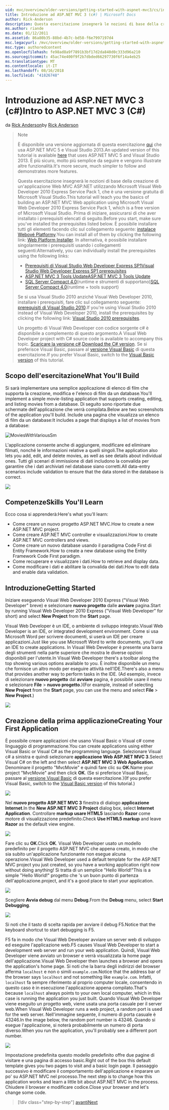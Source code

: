 ```yaml
---
uid: mvc/overview/older-versions/getting-started-with-aspnet-mvc3/cs/intro-to-aspnet-mvc-3
title: Introduzione ad ASP.NET MVC 3 (c#) | Microsoft Docs
author: Rick-Anderson
description: Questa esercitazione insegnerà le nozioni di base della creazione di un'applicazione Web MVC ASP.NET utilizzando Microsoft Visual Web Developer 2010 Express Service Pack 1, ovvero...
ms.author: riande
ms.date: 01/12/2011
ms.assetid: 86a80b35-88bd-4b7c-bd58-f6e7997197d4
msc.legacyurl: /mvc/overview/older-versions/getting-started-with-aspnet-mvc3/cs/intro-to-aspnet-mvc-3
msc.type: authoredcontent
ms.openlocfilehash: fe98ad8a9f7891b3bf17d2da840d0c333d96a210
ms.sourcegitcommit: 45ac74e400f9f2b7dbded66297730f6f14a4eb25
ms.translationtype: MT
ms.contentlocale: it-IT
ms.lasthandoff: 08/16/2018
ms.locfileid: "41826748"
---
```

<a name="intro-to-aspnet-mvc-3-c"></a><span data-ttu-id="912be-103">Introduzione ad ASP.NET MVC 3 (c#)</span><span class="sxs-lookup"><span data-stu-id="912be-103">Intro to ASP.NET MVC 3 (C#)</span></span>
====================
<span data-ttu-id="912be-104">da [Rick Anderson](https://github.com/Rick-Anderson)</span><span class="sxs-lookup"><span data-stu-id="912be-104">by [Rick Anderson](https://github.com/Rick-Anderson)</span></span>

> > [!NOTE]
> > <span data-ttu-id="912be-105">È disponibile una versione aggiornata di questa esercitazione [qui](../../../getting-started/introduction/getting-started.md) che usa ASP.NET MVC 5 e Visual Studio 2013.</span><span class="sxs-lookup"><span data-stu-id="912be-105">An updated version of this tutorial is available [here](../../../getting-started/introduction/getting-started.md) that uses ASP.NET MVC 5 and Visual Studio 2013.</span></span> <span data-ttu-id="912be-106">È più sicuro, molto più semplice da seguire e vengono illustrate altre funzionalità.</span><span class="sxs-lookup"><span data-stu-id="912be-106">It's more secure, much simpler to follow and demonstrates more features.</span></span>
> 
> 
> <span data-ttu-id="912be-107">Questa esercitazione insegnerà le nozioni di base della creazione di un'applicazione Web MVC ASP.NET utilizzando Microsoft Visual Web Developer 2010 Express Service Pack 1, che è una versione gratuita di Microsoft Visual Studio.</span><span class="sxs-lookup"><span data-stu-id="912be-107">This tutorial will teach you the basics of building an ASP.NET MVC Web application using Microsoft Visual Web Developer 2010 Express Service Pack 1, which is a free version of Microsoft Visual Studio.</span></span> <span data-ttu-id="912be-108">Prima di iniziare, assicurarsi di che aver installato i prerequisiti elencati di seguito.</span><span class="sxs-lookup"><span data-stu-id="912be-108">Before you start, make sure you've installed the prerequisites listed below.</span></span> <span data-ttu-id="912be-109">È possibile installare tutti gli elementi facendo clic sul collegamento seguente: [instalace Webové Platformy](https://www.microsoft.com/web/gallery/install.aspx?appid=VWD2010SP1Pack).</span><span class="sxs-lookup"><span data-stu-id="912be-109">You can install all of them by clicking the following link: [Web Platform Installer](https://www.microsoft.com/web/gallery/install.aspx?appid=VWD2010SP1Pack).</span></span> <span data-ttu-id="912be-110">In alternativa, è possibile installare singolarmente i prerequisiti usando i collegamenti seguenti:</span><span class="sxs-lookup"><span data-stu-id="912be-110">Alternatively, you can individually install the prerequisites using the following links:</span></span>
> 
> - [<span data-ttu-id="912be-111">Prerequisiti di Visual Studio Web Developer Express SP1</span><span class="sxs-lookup"><span data-stu-id="912be-111">Visual Studio Web Developer Express SP1 prerequisites</span></span>](https://www.microsoft.com/web/gallery/install.aspx?appid=VWD2010SP1Pack)
> - [<span data-ttu-id="912be-112">ASP.NET MVC 3 Tools Update</span><span class="sxs-lookup"><span data-stu-id="912be-112">ASP.NET MVC 3 Tools Update</span></span>](https://www.microsoft.com/web/gallery/install.aspx?appsxml=&amp;appid=MVC3)
> - <span data-ttu-id="912be-113">[SQL Server Compact 4.0](https://www.microsoft.com/web/gallery/install.aspx?appid=SQLCE;SQLCEVSTools_4_0)(runtime e strumenti di supportano)</span><span class="sxs-lookup"><span data-stu-id="912be-113">[SQL Server Compact 4.0](https://www.microsoft.com/web/gallery/install.aspx?appid=SQLCE;SQLCEVSTools_4_0)(runtime + tools support)</span></span>
> 
> <span data-ttu-id="912be-114">Se si usa Visual Studio 2010 anziché Visual Web Developer 2010, installare i prerequisiti, fare clic sul collegamento seguente: [prerequisiti di Visual Studio 2010](https://www.microsoft.com/web/gallery/install.aspx?appsxml=&amp;appid=VS2010SP1Pack).</span><span class="sxs-lookup"><span data-stu-id="912be-114">If you're using Visual Studio 2010 instead of Visual Web Developer 2010, install the prerequisites by clicking the following link: [Visual Studio 2010 prerequisites](https://www.microsoft.com/web/gallery/install.aspx?appsxml=&amp;appid=VS2010SP1Pack).</span></span>
> 
> <span data-ttu-id="912be-115">Un progetto di Visual Web Developer con codice sorgente c# è disponibile a complemento di questo argomento.</span><span class="sxs-lookup"><span data-stu-id="912be-115">A Visual Web Developer project with C# source code is available to accompany this topic.</span></span> <span data-ttu-id="912be-116">[Scaricare la versione c#](https://code.msdn.microsoft.com/Introduction-to-MVC-3-10d1b098).</span><span class="sxs-lookup"><span data-stu-id="912be-116">[Download the C# version](https://code.msdn.microsoft.com/Introduction-to-MVC-3-10d1b098).</span></span> <span data-ttu-id="912be-117">Se si preferisce Visual Basic, passare al [versione Visual Basic](../vb/intro-to-aspnet-mvc-3.md) di questa esercitazione.</span><span class="sxs-lookup"><span data-stu-id="912be-117">If you prefer Visual Basic, switch to the [Visual Basic version](../vb/intro-to-aspnet-mvc-3.md) of this tutorial.</span></span>


## <a name="what-youll-build"></a><span data-ttu-id="912be-118">Scopo dell'esercitazione</span><span class="sxs-lookup"><span data-stu-id="912be-118">What You'll Build</span></span>

<span data-ttu-id="912be-119">Si sarà implementare una semplice applicazione di elenco di film che supporta la creazione, modifica e l'elenco di film da un database.</span><span class="sxs-lookup"><span data-stu-id="912be-119">You'll implement a simple movie-listing application that supports creating, editing, and listing movies from a database.</span></span> <span data-ttu-id="912be-120">Di seguito sono riportate due schermate dell'applicazione che verrà compilata.</span><span class="sxs-lookup"><span data-stu-id="912be-120">Below are two screenshots of the application you'll build.</span></span> <span data-ttu-id="912be-121">Include una pagina che visualizza un elenco di film da un database:</span><span class="sxs-lookup"><span data-stu-id="912be-121">It includes a page that displays a list of movies from a database:</span></span>

![MoviesWithVariousSm](intro-to-aspnet-mvc-3/_static/image1.png)

<span data-ttu-id="912be-123">L'applicazione consente anche di aggiungere, modificare ed eliminare filmati, nonché le informazioni relative a quelli singoli.</span><span class="sxs-lookup"><span data-stu-id="912be-123">The application also lets you add, edit, and delete movies, as well as see details about individual ones.</span></span> <span data-ttu-id="912be-124">Tutti gli scenari di immissione di dati includono la convalida per garantire che i dati archiviati nel database siano corretti.</span><span class="sxs-lookup"><span data-stu-id="912be-124">All data-entry scenarios include validation to ensure that the data stored in the database is correct.</span></span>

![](intro-to-aspnet-mvc-3/_static/image2.png)

## <a name="skills-youll-learn"></a><span data-ttu-id="912be-125">Competenze</span><span class="sxs-lookup"><span data-stu-id="912be-125">Skills You'll Learn</span></span>

<span data-ttu-id="912be-126">Ecco cosa si apprenderà:</span><span class="sxs-lookup"><span data-stu-id="912be-126">Here's what you'll learn:</span></span>

- <span data-ttu-id="912be-127">Come creare un nuovo progetto ASP.NET MVC.</span><span class="sxs-lookup"><span data-stu-id="912be-127">How to create a new ASP.NET MVC project.</span></span>
- <span data-ttu-id="912be-128">Come creare ASP.NET MVC controller e visualizzazioni.</span><span class="sxs-lookup"><span data-stu-id="912be-128">How to create ASP.NET MVC controllers and views.</span></span>
- <span data-ttu-id="912be-129">Come creare un nuovo database usando il paradigma Code First di Entity Framework.</span><span class="sxs-lookup"><span data-stu-id="912be-129">How to create a new database using the Entity Framework Code First paradigm.</span></span>
- <span data-ttu-id="912be-130">Come recuperare e visualizzare i dati.</span><span class="sxs-lookup"><span data-stu-id="912be-130">How to retrieve and display data.</span></span>
- <span data-ttu-id="912be-131">Come modificare i dati e abilitare la convalida dei dati.</span><span class="sxs-lookup"><span data-stu-id="912be-131">How to edit data and enable data validation.</span></span>

## <a name="getting-started"></a><span data-ttu-id="912be-132">Introduzione</span><span class="sxs-lookup"><span data-stu-id="912be-132">Getting Started</span></span>

<span data-ttu-id="912be-133">Iniziare eseguendo Visual Web Developer 2010 Express ("Visual Web Developer" breve) e selezionare **nuovo progetto** dalle **avviare** pagina.</span><span class="sxs-lookup"><span data-stu-id="912be-133">Start by running Visual Web Developer 2010 Express ("Visual Web Developer" for short) and select **New Project** from the **Start** page.</span></span>

<span data-ttu-id="912be-134">Visual Web Developer è un IDE, o ambiente di sviluppo integrato.</span><span class="sxs-lookup"><span data-stu-id="912be-134">Visual Web Developer is an IDE, or integrated development environment.</span></span> <span data-ttu-id="912be-135">Come si usa Microsoft Word per scrivere documenti, si userà un IDE per creare applicazioni.</span><span class="sxs-lookup"><span data-stu-id="912be-135">Just like you use Microsoft Word to write documents, you'll use an IDE to create applications.</span></span> <span data-ttu-id="912be-136">In Visual Web Developer è presente una barra degli strumenti nella parte superiore che mostra le diverse opzioni disponibili per l'utente.</span><span class="sxs-lookup"><span data-stu-id="912be-136">In Visual Web Developer there's a toolbar along the top showing various options available to you.</span></span> <span data-ttu-id="912be-137">È inoltre disponibile un menu che fornisce un altro modo per eseguire attività nell'IDE.</span><span class="sxs-lookup"><span data-stu-id="912be-137">There's also a menu that provides another way to perform tasks in the IDE.</span></span> <span data-ttu-id="912be-138">(Ad esempio, invece di selezionare **nuovo progetto** dal **avviare** pagina, è possibile usare il menu e selezionare **File** &gt; **nuovo progetto**.)</span><span class="sxs-lookup"><span data-stu-id="912be-138">(For example, instead of selecting **New Project** from the **Start** page, you can use the menu and select **File** &gt; **New Project**.)</span></span>

[![](intro-to-aspnet-mvc-3/_static/image4.png)](intro-to-aspnet-mvc-3/_static/image3.png)

## <a name="creating-your-first-application"></a><span data-ttu-id="912be-139">Creazione della prima applicazione</span><span class="sxs-lookup"><span data-stu-id="912be-139">Creating Your First Application</span></span>

<span data-ttu-id="912be-140">È possibile creare applicazioni che usano Visual Basic o Visual c# come linguaggio di programmazione.</span><span class="sxs-lookup"><span data-stu-id="912be-140">You can create applications using either Visual Basic or Visual C# as the programming language.</span></span> <span data-ttu-id="912be-141">Selezionare Visual c# a sinistra e quindi selezionare **applicazione Web ASP.NET MVC 3**.</span><span class="sxs-lookup"><span data-stu-id="912be-141">Select Visual C# on the left and then select **ASP.NET MVC 3 Web Application**.</span></span> <span data-ttu-id="912be-142">Denominare il progetto "MvcMovie" e quindi fare clic su **OK**.</span><span class="sxs-lookup"><span data-stu-id="912be-142">Name your project "MvcMovie" and then click **OK**.</span></span> <span data-ttu-id="912be-143">(Se si preferisce Visual Basic, passare al [versione Visual Basic](../vb/intro-to-aspnet-mvc-3.md) di questa esercitazione.)</span><span class="sxs-lookup"><span data-stu-id="912be-143">(If you prefer Visual Basic, switch to the [Visual Basic version](../vb/intro-to-aspnet-mvc-3.md) of this tutorial.)</span></span>

![](intro-to-aspnet-mvc-3/_static/image5.png)

<span data-ttu-id="912be-144">Nel **nuovo progetto ASP.NET MVC 3** finestra di dialogo **applicazione Internet**.</span><span class="sxs-lookup"><span data-stu-id="912be-144">In the **New ASP.NET MVC 3 Project** dialog box, select **Internet Application**.</span></span> <span data-ttu-id="912be-145">Controllare **markup usare HTML5** lasciando **Razor** come motore di visualizzazione predefinito.</span><span class="sxs-lookup"><span data-stu-id="912be-145">Check **Use HTML5 markup** and leave **Razor** as the default view engine.</span></span>

![](intro-to-aspnet-mvc-3/_static/image6.png)

<span data-ttu-id="912be-146">Fare clic su **OK**.</span><span class="sxs-lookup"><span data-stu-id="912be-146">Click **OK**.</span></span> <span data-ttu-id="912be-147">Visual Web Developer usato un modello predefinito per il progetto ASP.NET MVC che appena creato, in modo che sia subito un'applicazione funzionante non esegue alcuna operazione.</span><span class="sxs-lookup"><span data-stu-id="912be-147">Visual Web Developer used a default template for the ASP.NET MVC project you just created, so you have a working application right now without doing anything!</span></span> <span data-ttu-id="912be-148">Si tratta di un semplice "Hello World!"</span><span class="sxs-lookup"><span data-stu-id="912be-148">This is a simple "Hello World!"</span></span> <span data-ttu-id="912be-149">progetto che 's un buon punto di partenza dell'applicazione.</span><span class="sxs-lookup"><span data-stu-id="912be-149">project, and it's a good place to start your application.</span></span>

[![](intro-to-aspnet-mvc-3/_static/image8.png)](intro-to-aspnet-mvc-3/_static/image7.png)

<span data-ttu-id="912be-150">Scegliere **Avvia debug** dal menu **Debug**.</span><span class="sxs-lookup"><span data-stu-id="912be-150">From the **Debug** menu, select **Start Debugging**.</span></span>

![](intro-to-aspnet-mvc-3/_static/image9.png)

<span data-ttu-id="912be-151">Si noti che il tasto di scelta rapida per avviare il debug F5.</span><span class="sxs-lookup"><span data-stu-id="912be-151">Notice that the keyboard shortcut to start debugging is F5.</span></span>

<span data-ttu-id="912be-152">F5 fa in modo che Visual Web Developer avviare un server web di sviluppo ed eseguire l'applicazione web.</span><span class="sxs-lookup"><span data-stu-id="912be-152">F5 causes Visual Web Developer to start a development web server and run your web application.</span></span> <span data-ttu-id="912be-153">Quindi, Visual Web Developer viene avviato un browser e verrà visualizzata la home page dell'applicazione.</span><span class="sxs-lookup"><span data-stu-id="912be-153">Visual Web Developer then launches a browser and opens the application's home page.</span></span> <span data-ttu-id="912be-154">Si noti che la barra degli indirizzi del browser afferma `localhost` e non o simili `example.com`.</span><span class="sxs-lookup"><span data-stu-id="912be-154">Notice that the address bar of the browser says `localhost` and not something like `example.com`.</span></span> <span data-ttu-id="912be-155">Infatti, `localhost` fa sempre riferimento al proprio computer locale, consentendo in questo caso è in esecuzione l'applicazione appena compilato.</span><span class="sxs-lookup"><span data-stu-id="912be-155">That's because `localhost` always points to your own local computer, which in this case is running the application you just built.</span></span> <span data-ttu-id="912be-156">Quando Visual Web Developer viene eseguito un progetto web, viene usata una porta casuale per il server web.</span><span class="sxs-lookup"><span data-stu-id="912be-156">When Visual Web Developer runs a web project, a random port is used for the web server.</span></span> <span data-ttu-id="912be-157">Nell'immagine seguente, il numero di porta casuale è 43246.</span><span class="sxs-lookup"><span data-stu-id="912be-157">In the image below, the random port number is 43246.</span></span> <span data-ttu-id="912be-158">Quando si esegue l'applicazione, si noterà probabilmente un numero di porta diverso.</span><span class="sxs-lookup"><span data-stu-id="912be-158">When you run the application, you'll probably see a different port number.</span></span>

![](intro-to-aspnet-mvc-3/_static/image10.png)

<span data-ttu-id="912be-159">Impostazione predefinita questo modello predefinito offre due pagine di visitare e una pagina di accesso basic.</span><span class="sxs-lookup"><span data-stu-id="912be-159">Right out of the box this default template gives you two pages to visit and a basic login page.</span></span> <span data-ttu-id="912be-160">Il passaggio successivo è modificare il comportamento dell'applicazione e imparare un po' su ASP.NET MVC nel processo.</span><span class="sxs-lookup"><span data-stu-id="912be-160">The next step is to change how this application works and learn a little bit about ASP.NET MVC in the process.</span></span> <span data-ttu-id="912be-161">Chiudere il browser e modificare codice.</span><span class="sxs-lookup"><span data-stu-id="912be-161">Close your browser and let's change some code.</span></span>

> [!div class="step-by-step"]
> [<span data-ttu-id="912be-162">avanti</span><span class="sxs-lookup"><span data-stu-id="912be-162">Next</span></span>](adding-a-controller.md)
